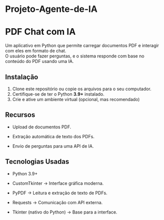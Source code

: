 # Projeto-Agente-de-IA
# PDF Chat com IA

Um aplicativo em Python que permite carregar documentos PDF e interagir com eles em formato de chat.  
O usuário pode fazer perguntas, e o sistema responde com base no conteúdo do PDF usando uma IA.

## Instalação

1. Clone este repositório ou copie os arquivos para o seu computador.
2. Certifique-se de ter o Python **3.9+** instalado.
3. Crie e ative um ambiente virtual (opcional, mas recomendado)

   
## Recursos

- Upload de documentos PDF.

- Extração automática de texto dos PDFs.

- Envio de perguntas para uma API de IA.

## Tecnologias Usadas

- Python 3.9+

- CustomTkinter → Interface gráfica moderna.

- PyPDF → Leitura e extração de texto de PDFs.

- Requests → Comunicação com API externa.

- Tkinter (nativo do Python) → Base para a interface.
